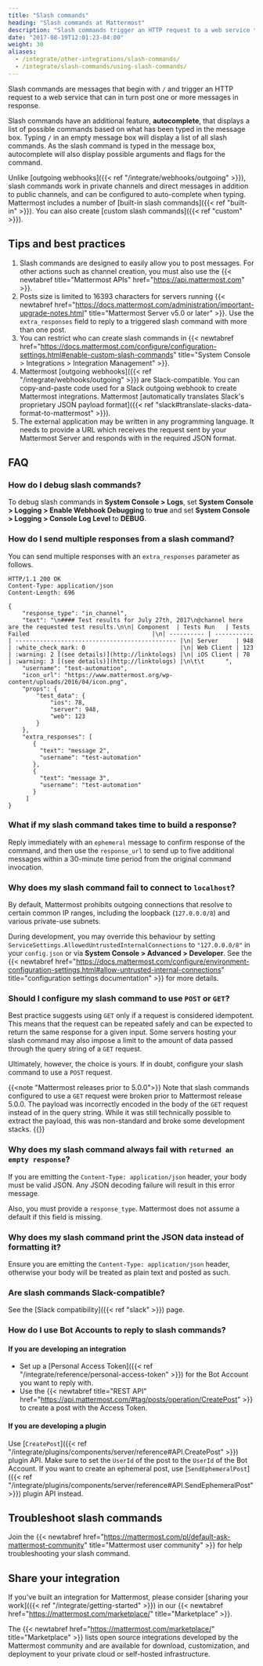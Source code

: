 ```yaml
---
title: "Slash commands"
heading: "Slash commands at Mattermost"
description: "Slash commands trigger an HTTP request to a web service that can in turn post one or more messages in response."
date: "2017-08-19T12:01:23-04:00"
weight: 30
aliases:
  - /integrate/other-integrations/slash-commands/
  - /integrate/slash-commands/using-slash-commands/
---
```


Slash commands are messages that begin with `/` and trigger an HTTP request to a web service that can in turn post one or more messages in response.

Slash commands have an additional feature, **autocomplete**, that displays a list of possible commands based on what has been typed in the message box. Typing `/` in an empty message box will display a list of all slash commands. As the slash command is typed in the message box, autocomplete will also display possible arguments and flags for the command.

Unlike [outgoing webhooks]({{< ref "/integrate/webhooks/outgoing" >}}), slash commands work in private channels and direct messages in addition to public channels, and can be configured to auto-complete when typing.
Mattermost includes a number of [built-in slash commands]({{< ref "built-in" >}}). You can also create [custom slash commands]({{< ref "custom" >}}).

## Tips and best practices

1. Slash commands are designed to easily allow you to post messages. For other actions such as channel creation, you must also use the {{< newtabref title="Mattermost APIs" href="https://api.mattermost.com" >}}.
2. Posts size is limited to 16393 characters for servers running {{< newtabref href="https://docs.mattermost.com/administration/important-upgrade-notes.html" title="Mattermost Server v5.0 or later" >}}. Use the `extra_responses` field to reply to a triggered slash command with more than one post.
3. You can restrict who can create slash commands in {{< newtabref href="https://docs.mattermost.com/configure/configuration-settings.html#enable-custom-slash-commands" title="System Console > Integrations > Integration Management" >}}.
4. Mattermost [outgoing webhooks]({{< ref "/integrate/webhooks/outgoing" >}}) are Slack-compatible. You can copy-and-paste code used for a Slack outgoing webhook to create Mattermost integrations. Mattermost [automatically translates Slack's proprietary JSON payload format]({{< ref "slack#translate-slacks-data-format-to-mattermost" >}}).
5. The external application may be written in any programming language. It needs to provide a URL which receives the request sent by your Mattermost Server and responds with in the required JSON format.

## FAQ

### How do I debug slash commands?

To debug slash commands in **System Console > Logs**, set **System Console > Logging > Enable Webhook Debugging** to **true** and set **System Console > Logging > Console Log Level** to **DEBUG**.

### How do I send multiple responses from a slash command?

You can send multiple responses with an `extra_responses` parameter as follows.

```http
HTTP/1.1 200 OK
Content-Type: application/json
Content-Length: 696

{
    "response_type": "in_channel",
    "text": "\n#### Test results for July 27th, 2017\n@channel here are the requested test results.\n\n| Component  | Tests Run   | Tests Failed                                   |\n| ---------- | ----------- | ---------------------------------------------- |\n| Server     | 948         | :white_check_mark: 0                           |\n| Web Client | 123         | :warning: 2 [(see details)](http://linktologs) |\n| iOS Client | 78          | :warning: 3 [(see details)](http://linktologs) |\n\t\t      ",
    "username": "test-automation",
    "icon_url": "https://www.mattermost.org/wp-content/uploads/2016/04/icon.png",
    "props": {
        "test_data": {
            "ios": 78,
            "server": 948,
            "web": 123
        }
    },
    "extra_responses": [
       {
         "text": "message 2",
         "username": "test-automation"
       },
       {
         "text": "message 3",
         "username": "test-automation"
       }
     ]
}
```

### What if my slash command takes time to build a response?

Reply immediately with an `ephemeral` message to confirm response of the command, and then use the `response_url` to send up to five additional messages within a 30-minute time period from the original command invocation.

### Why does my slash command fail to connect to `localhost`?

By default, Mattermost prohibits outgoing connections that resolve to certain common IP ranges, including the loopback (`127.0.0.0/8`) and various private-use subnets.

During development, you may override this behaviour by setting `ServiceSettings.AllowedUntrustedInternalConnections` to `"127.0.0.0/8"` in your `config.json` or via **System Console > Advanced > Developer**. See the {{< newtabref href="https://docs.mattermost.com/configure/environment-configuration-settings.html#allow-untrusted-internal-connections" title="configuration settings documentation" >}} for more details.

### Should I configure my slash command to use `POST` or `GET`?

Best practice suggests using `GET` only if a request is considered idempotent. This means that the request can be repeated safely and can be expected to return the same response for a given input. Some servers hosting your slash command may also impose a limit to the amount of data passed through the query string of a `GET` request.

Ultimately, however, the choice is yours. If in doubt, configure your slash command to use a `POST` request.

{{<note "Mattermost releases prior to 5.0.0">}}
Note that slash commands configured to use a <code>GET</code> request were broken prior to Mattermost release 5.0.0. The payload was incorrectly encoded in the body of the <code>GET</code> request instead of in the query string. While it was still technically possible to extract the payload, this was non-standard and broke some development stacks.
{{</note>}}

### Why does my slash command always fail with `returned an empty response`?

If you are emitting the `Content-Type: application/json` header, your body must be valid JSON. Any JSON decoding failure will result in this error message.

Also, you must provide a `response_type`. Mattermost does not assume a default if this field is missing.

### Why does my slash command print the JSON data instead of formatting it?

Ensure you are emitting the `Content-Type: application/json` header, otherwise your body will be treated as plain text and posted as such.

### Are slash commands Slack-compatible?

See the [Slack compatibility]({{< ref "slack" >}}) page.

### How do I use Bot Accounts to reply to slash commands?

#### If you are developing an integration
- Set up a [Personal Access Token]({{< ref "/integrate/reference/personal-access-token" >}}) for the Bot Account you want to reply with.
- Use the {{< newtabref title="REST API" href="https://api.mattermost.com/#tag/posts/operation/CreatePost" >}} to create a post with the Access Token.

#### If you are developing a plugin

Use [`CreatePost`]({{< ref "/integrate/plugins/components/server/reference#API.CreatePost" >}}) plugin API. Make sure to set the  `UserId` of the post to the `UserId` of the Bot Account. If you want to create an ephemeral post, use [`SendEphemeralPost`]({{< ref "/integrate/plugins/components/server/reference#API.SendEphemeralPost" >}}) plugin API instead.

## Troubleshoot slash commands

Join the {{< newtabref href="https://mattermost.com/pl/default-ask-mattermost-community" title="Mattermost user community" >}} for help troubleshooting your slash command.

## Share your integration

If you've built an integration for Mattermost, please consider [sharing your work]({{< ref "/integrate/getting-started" >}}) in our {{< newtabref href="https://mattermost.com/marketplace/" title="Marketplace" >}}.

The {{< newtabref href="https://mattermost.com/marketplace/" title="Marketplace" >}} lists open source integrations developed by the Mattermost community and are available for download, customization, and deployment to your private cloud or self-hosted infrastructure.
